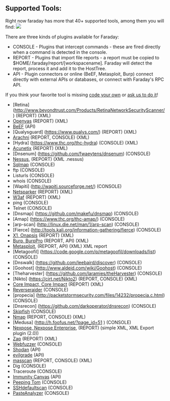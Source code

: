 Supported Tools:
---
Right now faraday has more that 40+ supported tools, among them you will find: 
![](https://raw.github.com/wiki/infobyte/faraday/images/plugins/Plugins.png)

<a name="types"></a>
There are three kinds of plugins available for Faraday:

 * CONSOLE - Plugins that intercept commands - these are fired directly when a command is detected in the console.
 * REPORT - Plugins that import file reports - a report must be copied to $HOME/.faraday/report/[workspacename]. Faraday will detect the report, process it and add it to the HostTree.
 * API - Plugin connectors or online (BeEF, Metasploit, Burp) connect directly with external APIs or databases, or connect with Faraday's RPC API.

If you think your favorite tool is missing [code your own](https://github.com/infobyte/faraday/wiki/Basic-plugin-development) or [ask us to do it](https://github.com/infobyte/faraday/issues/new)!

* [Retina] (http://www.beyondtrust.com/Products/RetinaNetworkSecurityScanner/) (REPORT) (XML) 
* [Openvas](https://twitter.com/openvas) (REPORT) (XML) 
* [BeEF](https://twitter.com/beefproject) (API)
* [Qualysguard] (https://www.qualys.com/) (REPORT) (XML) 
* [Arachni](https://twitter.com/ArachniScanner) (REPORT, CONSOLE) (XML) 
* [Hydra] (https://www.thc.org/thc-hydra) (CONSOLE) (XML) 
* [Acunetix](https://twitter.com/acunetix) (REPORT) (XML) 
* [Dnsenum] (https://github.com/fwaeytens/dnsenum) (CONSOLE)
* [Nessus](https://twitter.com/tenablesecurity), (REPORT) (XML .nessus)
* [Sqlmap](https://twitter.com/sqlmap) (CONSOLE)
* ftp (CONSOLE)
* Listurls (CONSOLE)
* whois (CONSOLE)
* [Wapiti] (http://wapiti.sourceforge.net/) (CONSOLE)
* [Netsparker](https://twitter.com/Netsparker) (REPORT) (XML)
* [W3af](https://twitter.com/w3af) (REPORT) (XML)
* ping (CONSOLE)
* Telnet (CONSOLE)
* [Dnsmap] (https://github.com/makefu/dnsmap) (CONSOLE)
* [Amap] (https://www.thc.org/thc-amap/) (CONSOLE)
* [arp-scan] (http://linux.die.net/man/1/arp-scan) (CONSOLE) 
* [Fierce] (http://tools.kali.org/information-gathering/fierce) (CONSOLE)
* [X1, Onapsis](https://twitter.com/onapsis) (REPORT) (XML) 
* [Burp, BurpPro](https://twitter.com/Burp_Suite) (REPORT, API) (XML)
* [Metasploit](https://twitter.com/metasploit), (REPORT, API) (XML) XML report
* [Metagoofil] (https://code.google.com/p/metagoofil/downloads/list) (CONSOLE) 
* [Dnswalk] (https://github.com/leebaird/discover) (CONSOLE) 
* [Goohost] (http://www.aldeid.com/wiki/Goohost) (CONSOLE) 
* [Theharvester] (https://github.com/laramies/theHarvester) (CONSOLE) 
* [Nikto] (https://cirt.net/Nikto2) (REPORT, CONSOLE) (XML) 
* [Core Impact, Core Impact](https://twitter.com/CoreSecurity) (REPORT) (XML)
* [Reverseraider](http://sourceforge.net/projects/complemento/files/) (CONSOLE) 
* [propecia] (http://packetstormsecurity.com/files/14232/propecia.c.html) (CONSOLE) 
* [Dnsrecon] (https://github.com/darkoperator/dnsrecon) (CONSOLE) 
* [Skipfish](https://code.google.com/p/skipfish/) (CONSOLE) 
* [Nmap](https://twitter.com/nmap) (REPORT, CONSOLE) (XML) 
* [Medusa] (http://h.foofus.net/?page_id=51 ) (CONSOLE)
* [Nexpose, Nexpose Enterprise](https://twitter.com/rapid7), (REPORT) (simple XML, XML Export plugin (2.0))
* [Zap](https://twitter.com/zaproxy) (REPORT) (XML)
* [Webfuzzer](http://gunzip.altervista.org/g.php?f=projects#webfuzzer) (CONSOLE)
* [Shodan](https://twitter.com/shodanhq) (API)
* [evilgrade](http://twitter.com/infobytesec) (API)
* [masscan](https://twitter.com/ErrataRob) (REPORT, CONSOLE) (XML)
* Dig (CONSOLE)
* Traceroute (CONSOLE)
* [Immunity Canvas](http://www.immunityinc.com/products/canvas/) (API)
* [Peeping Tom](https://bitbucket.org/LaNMaSteR53/peepingtom/) (CONSOLE)
* [SSHdefaultscan](https://github.com/atarantini/sshdefaultscan) (CONSOLE)
* [PasteAnalyzer](https://github.com/Ezequieltbh/pasteAnalyzer) (CONSOLE)